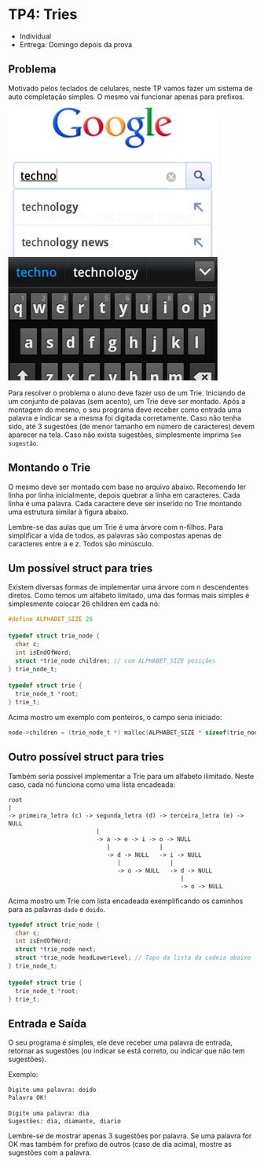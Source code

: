 # TP4: Tries

  * Individual
  * Entrega: Domingo depois da prova

## Problema

Motivado pelos teclados de celulares, neste TP vamos fazer um sistema de auto
completação simples. O mesmo vai funcionar apenas para prefixos.

![Exemplo](exemplo.png)

Para resolver o problema o aluno deve fazer uso de um Trie. Iniciando de um
conjunto de palavas (sem acento), um Trie deve ser montado. Após a montagem do
mesmo, o seu programa deve receber como entrada uma palavra e indicar se a
mesma foi digitada corretamente. Caso não tenha sido, até 3 sugestões (de menor
tamanho em número de caracteres) devem aparecer na tela. Caso não exista
sugestões, simplesmente imprima `Sem sugestão`.

## Montando o Trie

O mesmo deve ser montado com base no arquivo abaixo. Recomendo ler linha por
linha inicialmente, depois quebrar a linha em caracteres. Cada linha é uma
palavra. Cada caractere deve ser inserido no Trie montando uma estrutura
similar à figura abaixo.

Lembre-se das aulas que um Trie é uma árvore com n-filhos. Para simplificar a
vida de todos, as palavras são compostas apenas de caracteres entre a e z.
Todos são minúsculo.

## Um possível struct para tries

Existem diversas formas de implementar uma árvore com n descendentes diretos.
Como temos um alfabeto limitado, uma das formas mais simples é simplesmente
colocar 26 children em cada nó:

```c
#define ALPHABET_SIZE 26

typedef struct trie_node {
  char c;
  int isEndOfWord;
  struct *trie_node children; // com ALPHABET_SIZE posições
} trie_node_t;

typedef struct trie {
  trie_node_t *root;
} trie_t;
```

Acima mostro um exemplo com ponteiros, o campo seria iniciado:

```c
node->children = (trie_node_t *) malloc(ALPHABET_SIZE * sizeof(trie_node_t));
```

## Outro possível struct para tries

Também seria possível implementar a Trie para um alfabeto ilimitado. Neste
caso, cada nó funciona como uma lista encadeada:

```
root
|
-> primeira_letra (c) -> segunda_letra (d) -> terceira_letra (e) -> NULL
                         |
                         -> a -> e -> i -> o -> NULL
                            |              |
                            -> d -> NULL   -> i -> NULL
                               |              |
                               -> o -> NULL   -> d -> NULL
                                                 |
                                                 -> o -> NULL
```

Acima mostro um Trie com lista encadeada exemplificando os caminhos para as
palavras `dado` e `doido`.

```c
typedef struct trie_node {
  char c;
  int isEndOfWord;
  struct *trie_node next;
  struct *trie_node headLowerLevel; // Topo da lista da cadeia abaixo
} trie_node_t;

typedef struct trie {
  trie_node_t *root;
} trie_t;
```

## Entrada e Saída

O seu programa é simples, ele deve receber uma palavra de entrada, retornar
as sugestões (ou indicar se está correto, ou indicar que não tem sugestões).

Exemplo:
```
Digite uma palavra: doido
Palavra OK!

Digite uma palavra: dia
Sugestões: dia, diamante, diario
```

Lembre-se de mostrar apenas 3 sugestões por palavra. Se uma palavra for OK
mas também for prefixo de outros (caso de dia acima), mostre as sugestões com a
palavra.
